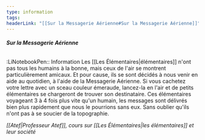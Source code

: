 ```yaml
---
type: information
tags:
headerLink: "[[Sur la Messagerie Aérienne#Sur la Messagerie Aérienne]]"
---
```


###### __Sur la Messagerie Aérienne__
<span class="sub2">:LiNotebookPen:: Information</span>
Les [[Les Élémentaires|élémentaires]] n'ont pas tous les humains à la bonne, mais ceux de l'air se montrent particulièrement amicaux. Et pour cause, ils se sont décidés à nous venir en aide au quotidien, à l'aide de la Messagerie Aérienne. Si vous cachetez votre lettre avec un sceau couleur émeraude, lancez-la en l'air et de petits élémentaires se chargeront de trouver son destinataire. Ces élémentaires voyageant 3 à 4 fois plus vite qu'un humain, les messages sont délivrés bien plus rapidement que nous le pourrions sans eux. Sans oublier qu'ils n'ont pas à se soucier de la topographie.

*[[Atef|Professeur Atef]], cours sur [[Les Élémentaires|les élémentaires]] et leur société*